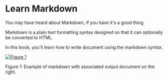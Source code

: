 Learn Markdown
========

You may have heard about Markdown, if you have it's a good thing.

Markdown is a plain text formatting syntax designed so that it can optionally be converted to HTML.

In this book, you'll learn how to write document using the markdown syntax.

[![Figure 1](https://raw.github.com/GitbookIO/markdown/master/assets/preview.png)](https://raw.github.com/GitbookIO/markdown/master/assets/preview.png)

Figure 1: Example of markdown with associated output document on the right.

